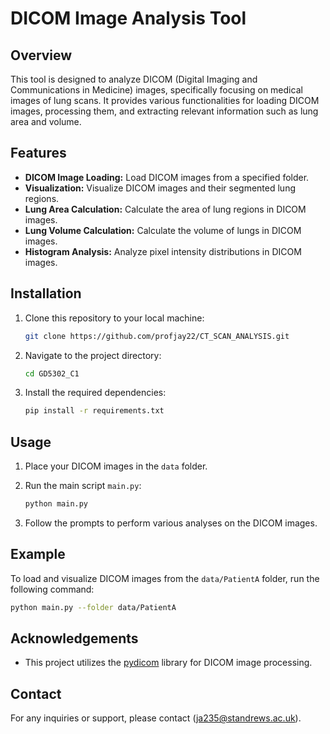 
# DICOM Image Analysis Tool

## Overview
This tool is designed to analyze DICOM (Digital Imaging and Communications in Medicine) images, specifically focusing on medical images of lung scans. It provides various functionalities for loading DICOM images, processing them, and extracting relevant information such as lung area and volume.

## Features
- **DICOM Image Loading:** Load DICOM images from a specified folder.
- **Visualization:** Visualize DICOM images and their segmented lung regions.
- **Lung Area Calculation:** Calculate the area of lung regions in DICOM images.
- **Lung Volume Calculation:** Calculate the volume of lungs in DICOM images.
- **Histogram Analysis:** Analyze pixel intensity distributions in DICOM images.

## Installation
1. Clone this repository to your local machine:

    ```bash
    git clone https://github.com/profjay22/CT_SCAN_ANALYSIS.git
    ```

2. Navigate to the project directory:

    ```bash
    cd GD5302_C1
    ```

3. Install the required dependencies:

    ```bash
    pip install -r requirements.txt
    ```

## Usage
1. Place your DICOM images in the `data` folder.
2. Run the main script `main.py`:

    ```bash
    python main.py
    ```

3. Follow the prompts to perform various analyses on the DICOM images.

## Example
To load and visualize DICOM images from the `data/PatientA` folder, run the following command:

```bash
python main.py --folder data/PatientA
```


## Acknowledgements
- This project utilizes the [pydicom](https://pydicom.github.io/pydicom/) library for DICOM image processing.

## Contact
For any inquiries or support, please contact (ja235@standrews.ac.uk).

